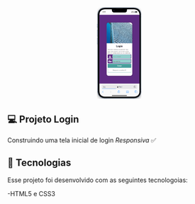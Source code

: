<p style="text-align: center">
    <img alt="projeto rocketseat" src="imagens/phone.png" width="20%">
</p>


## 💻 Projeto Login
Construindo uma tela inicial de login *Responsiva* ✅

## 🚀 Tecnologias
Esse projeto foi desenvolvido com as seguintes tecnologoias:

-HTML5 e CSS3

